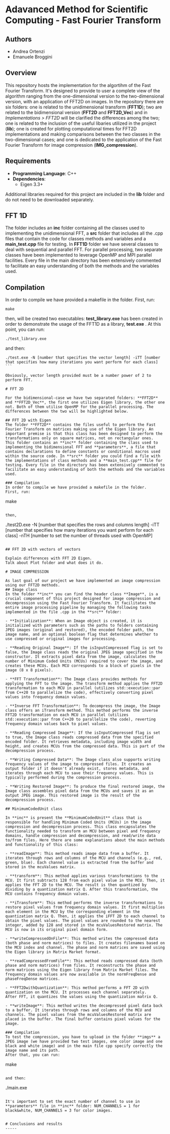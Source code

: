 # Adavanced Method for Scientific Computing - Fast Fourier Transform

## Authors
* Andrea Ortenzi
* Emanuele Broggini

## Overview  
This repository hosts the implementation for the algortihm of the Fast Fourier Transform. It's designed to provide to user
a complete view of the algorithm  ranging from the one-dimensional version to the two-dimensional version, with an application of FFT2D on images. In the repository there are six folders: one is related to the unidimensional transform (**FFT1D**); two are related to the bidimensional version (**FFT2D** and **FFT2D_Vec**) and in *Implementations > FFT2D* will be clarified the differences among the two; one is related to the inclusion of the useful libaries utilized in the project (**lib**); one is created for plotting computational times for FFT2D implementations and making comparisons between the two classes in the two-dimensional cases; and one is dedicated to the application of the Fast Fourier Transform for image compression (**IMG_compression**).

## Requirements

- **Programming Language**: C++ 
- **Dependencies**:
  - Eigen 3.3+

Additional libraries required for this project are included in the **lib** folder and do not need to be downloaded separately.


## FFT 1D
The folder includes an **inc** folder containing all the classes used to implementing the unidimensional FFT, a **src** folder that includes all the .cpp files that contain the code for classes methods and variables and a **main_test.cpp** file for testing. In **FFT1D** folder we have several classes to deal with sequential and parallel FFT. For parallel processing, two separate classes have been implemented to leverage OpenMP and MPI parallel facilities. Every file in the main directory has been extensively commented to facilitate an easy understanding of both the methods and the variables used. 

## Compilation
In order to compile we have provided a makefile in the folder.
First, run:

```    
make     
```

then, will be created two executables: **test_library.exe** has been created in order to demonstrate the usage of the FFT1D as a library, **test.exe** . At this point, you can run:

``` 
./test_library.exe  
```

and then:

```    
./test.exe -N [number that specifies the vector length] -iTT [number that specifies how many iterations you want perform for each class]     ```

Obviously, vector length provided must be a number power of 2 to perform FFT.

# FFT 2D

For the bidimensional-case we have two separated folders: **FFT2D** and **FFT2D_Vec**, the first one utilizes Eigen library, the other one not. Both of them utilise OpenMP for the parallel processing. The differences between the two will be highlighted below.

## FFT 2D with Eigen
The folder **FFT2D** contains the files useful to perform the Fast Fourier Transform on matrices making use of the Eigen library. An important premise is that this class has been designed to perform the transformations only on square matrices, not on rectangular ones.
This folder contains an **inc** folder containing the class used to implementing the bidimensional FFT and **parameters**, a file that contains declarations to define constants or conditional macros used within the source code. In **src** folder you could find a file with the implementations of class methods and a **main_test.cpp** file for testing. Every file in the directory has been extensively commented to facilitate an easy understanding of both the methods and the variables used. 

### Compilation
In order to compile we have provided a makefile in the folder.
First, run:

``` 
make   
```

then, 

```   
./test2D.exe -N [number that specifies the rows and columns length] -iTT [number that specifies how many iterations you want perform for each class] -nTH [number to set the number of threads used with OpenMP]   
```

## FFT 2D with vectors of vectors

Explain differences with FFT 2D Eigen.
Talk about Plot folder and what does it do.

# IMAGE COMPRESSION

As last goal of our project we have implemented an image compression using our FFT2D methods. 
## Image class
In the folder **inc** you can find the header class **Image**, is a crucial component of this project designed for image compression and decompression using the Fast Fourier Transform. It facilitates the entire image processing pipeline by managing the following tasks implemented in the file .cpp in the **src** folder:

- **Initialization**: When an Image object is created, it is initialized with parameters such as the paths to folders containing JPEG images (original and restored), the encoded folder path, the image name, and an optional boolean flag that determines whether to use compressed or original images for processing.

- **Reading Original Image**: If the isInputCompressed flag is set to false, the Image class reads the original JPEG image specified in the constructor. It extracts pixel data from the image, calculates the number of Minimum Coded Units (MCUs) required to cover the image, and creates these MCUs. Each MCU corresponds to a block of pixels in the image (8 x 8 pixels).

- **FFT Transformation**: The Image class provides methods for applying the FFT to the image. The transform method applies the FFT2D transformation to each MCU in parallel (utilizes std::execution::par from C++20 to parallelize the code), effectively converting pixel values into frequency domain values.

- **Inverse FFT Transformation**: To decompress the image, the Image class offers an iTransform method. This method performs the inverse FFT2D transformation on each MCU in parallel (utilizes std::execution::par from C++20 to parallelize the code), reverting frequency domain values back to pixel values.

- **Reading Compressed Image**: If the isInputCompressed flag is set to true, the Image class reads compressed data from the specified encoded folder. It retrieves metadata, including image width and height, and creates MCUs from the compressed data. This is part of the decompression process.

- **Writing Compressed Data**: The Image class also supports writing frequency values of the image to compressed files. It creates an output folder if it doesn't already exist, stores metadata, and iterates through each MCU to save their frequency values. This is typically performed during the compression process.

- **Writing Restored Image**: To produce the final restored image, the Image class assembles pixel data from the MCUs and saves it as an output JPEG image. This restored image is the result of the decompression process.

## MinimumCodedUnit class

In **inc** is present the **MinimumCodedUnit** class that is responsible for handling Minimum Coded Units (MCUs) in the image compression and decompression process. This class encapsulates the functionality needed to transform an MCU between pixel and frequency domains, handle compression and decompression, and read/write data to/from files. Here there are some explanations about the main methods and functionality of this class:

- **readImage**: This method reads image data from a buffer. It iterates through rows and columns of the MCU and channels (e.g., red, green, blue). Each channel value is extracted from the buffer and stored in the mcuValues matrix.

- **transform**: This method applies various transformations to the MCU. It first subtracts 128 from each pixel value in the MCU. Then, it applies the FFT 2D to the MCU. The result is then quantized by dividing by a quantization matrix Q. After this transformation, the MCU contains frequency domain values.

- **iTransform**: This method performs the inverse transformations to restore pixel values from frequency domain values. It first multiplies each element in the MCU by the corresponding element in the quantization matrix Q. Then, it applies the iFFT 2D to each channel to obtain the pixel values. The pixel values are rounded to the nearest integer, added by 128 and stored in the mcuValuesRestored matrix. The MCU is now in its original pixel domain form.

- **writeCompressedOnFile**: This method writes the compressed data (both phase and norm matrices) to files. It creates filenames based on the MCU index and channel. The phase and norm matrices are saved using the Eigen library in Matrix Market format.

- **readCompressedFromFile**: This method reads compressed data (both phase and norm matrices) from files. It reconstructs the phase and norm matrices using the Eigen library from Matrix Market files. The frequency domain values are now available in the normFreqDense and phaseFreqDense matrices.

- **FFT2DwithQuantization**: This method performs a FFT 2D with quantization on the MCU. It processes each channel separately.
After FFT, it quantizes the values using the quantization matrix Q.

- **writeImage**: This method writes the decompressed pixel data back to a buffer. It iterates through rows and columns of the MCU and channels. The pixel values from the mcuValuesRestored matrix are placed in the buffer. The final buffer contains pixel values for the image.

### Compilation
To test the compression, you have to upload in the folder **imgs** a JPEG image (we have provided two test images, one color image and one black and white image) and in the main file cpp specify correctly the image name and its path.
After that, you can run: 

```
make    
```

and then:

``` 
./main.exe  
```

It's important to set the exact number of channel to use in **parameters** file in **inc** folder: NUM_CHANNELS = 1 for black&white, NUM_CHANNELS = 3 for color images.


# Conclusions and results
-----

